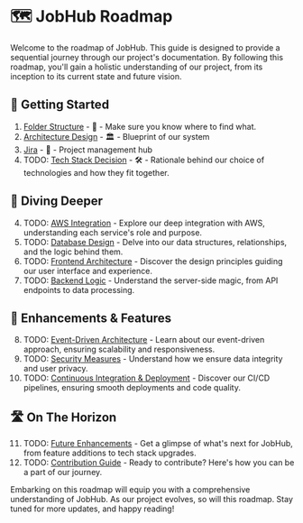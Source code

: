 # 🗺 JobHub Roadmap

Welcome to the roadmap of JobHub. This guide is designed to provide a sequential journey through our project's documentation. By following this roadmap, you'll gain a holistic understanding of our project, from its inception to its current state and future vision.

## 🌱 Getting Started

1. [Folder Structure](folder-structure.md) - 📂 - Make sure you know where to find what. 
2. [Architecture Design](architecture-design.md) - 🏛 - Blueprint of our system
3. [Jira](jira.md) - 🎯 - Project management hub 
4. TODO: [Tech Stack Decision](tech-stack-decision.md) - 🛠 - Rationale behind our choice of technologies and how they fit together.

## 🚀 Diving Deeper

4. TODO: [AWS Integration](aws-integration.md) - Explore our deep integration with AWS, understanding each service's role and purpose.
5. TODO: [Database Design](database-design.md) - Delve into our data structures, relationships, and the logic behind them.
6. TODO: [Frontend Architecture](frontend-architecture.md) - Discover the design principles guiding our user interface and experience.
7. TODO: [Backend Logic](backend-logic.md) - Understand the server-side magic, from API endpoints to data processing.

## 🌟 Enhancements & Features

8. TODO: [Event-Driven Architecture](event-driven-architecture.md) - Learn about our event-driven approach, ensuring scalability and responsiveness.
9. TODO: [Security Measures](security-measures.md) - Understand how we ensure data integrity and user privacy.
10. TODO: [Continuous Integration & Deployment](ci-cd.md) - Discover our CI/CD pipelines, ensuring smooth deployments and code quality.

## 🛣 On The Horizon

11. TODO: [Future Enhancements](future-enhancements.md) - Get a glimpse of what's next for JobHub, from feature additions to tech stack upgrades.
12. TODO: [Contribution Guide](contribution-guide.md) - Ready to contribute? Here's how you can be a part of our journey.

Embarking on this roadmap will equip you with a comprehensive understanding of JobHub. As our project evolves, so will this roadmap. Stay tuned for more updates, and happy reading!
